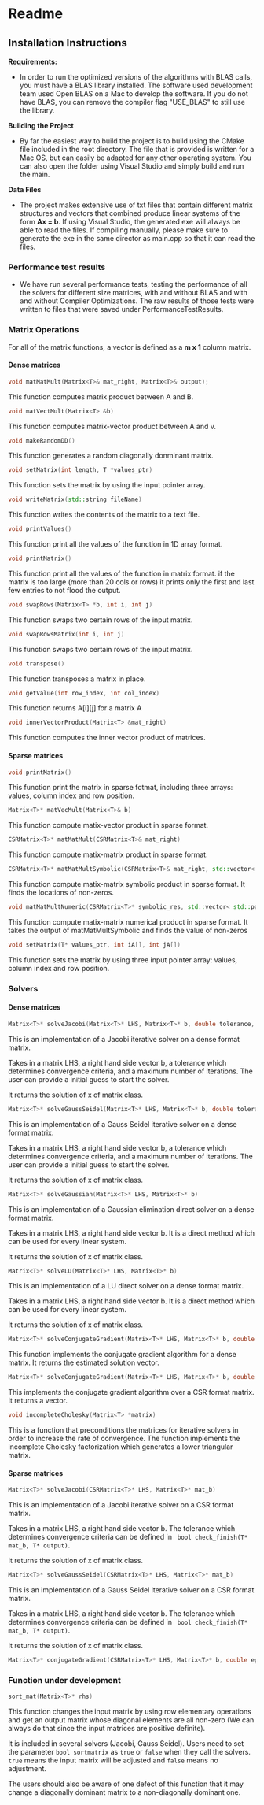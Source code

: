 # Readme



## Installation Instructions

**Requirements:**

-  In order to run the optimized versions of the algorithms with BLAS calls, you must have a BLAS library installed. The software used development team used Open BLAS on a Mac to develop the software. If you do not have BLAS, you can remove the compiler flag "USE_BLAS" to still use the library.

**Building the Project**

* By far the easiest way to build the project is to build using the CMake file included in the root directory. The file that is provided is written for a Mac OS, but can easily be adapted for any other operating system. You can also open the folder using Visual Studio and simply build and run the main.

**Data Files**

* The project makes extensive use of txt files that contain different matrix structures and vectors that combined produce linear systems of the form **Ax = b**. If using Visual Studio, the generated exe will always be able to read the files. If compiling manually, please make sure to generate the exe in the same director as main.cpp so that it can read the files.


### Performance test results

* We have run several performance tests, testing the performance of all the solvers for different size matrices, with and without BLAS and with and without Compiler Optimizations. The raw results of those tests were written to files that were saved under PerformanceTestResults.

### Matrix Operations

For all of the matrix functions, a vector is defined as a **m x 1** column matrix.

#### Dense matrices

```c++
void matMatMult(Matrix<T>& mat_right, Matrix<T>& output);
```

This function computes matrix product between A and B.

```c++
void matVectMult(Matrix<T> &b)
```

This function computes matrix-vector product between A and v.

```c++
void makeRandomDD()
```

This function generates a random diagonally donminant matrix.

```c++
void setMatrix(int length, T *values_ptr)
```

This function sets the matrix by using the input pointer array.

```c++
void writeMatrix(std::string fileName)
```

This function writes the contents of the matrix to a text file.

```c++
void printValues()
```

This function print all the values of the function in 1D array format.

```c++
void printMatrix()
```

This function print all the values of the function in matrix format. if the matrix is too large (more than 20 cols or rows) it prints only the first and last few entries to not flood the output.

```c++
void swapRows(Matrix<T> *b, int i, int j)
```

This function swaps two certain rows of the input matrix.

```c++
void swapRowsMatrix(int i, int j)
```

This function swaps two certain rows of the input matrix.

```c++
void transpose()
```

This function transposes a matrix in place.

```c++
void getValue(int row_index, int col_index)
```

This function returns A[i][j] for a matrix A

```c++
void innerVectorProduct(Matrix<T> &mat_right)
```

This function computes the inner vector product of matrices.

#### Sparse matrices

```c++
void printMatrix()
```

This function print the matrix in sparse fotmat, including three arrays: values, column index and row position.

```c++
Matrix<T>* matVecMult(Matrix<T>& b)
```

This function compute matix-vector product in sparse format.

```c++
CSRMatrix<T>* matMatMult(CSRMatrix<T>& mat_right)
```

This function compute matix-matrix product in sparse format.

```c++
CSRMatrix<T>* matMatMultSymbolic(CSRMatrix<T>& mat_right, std::vector< std::pair< std::pair<int, int>, T> >& result)
```

This function compute matix-matrix symbolic product in sparse format. It finds the locations of non-zeros.

```c++
void matMatMultNumeric(CSRMatrix<T>* symbolic_res, std::vector< std::pair< std::pair<int, int>, T> >& result)
```

This function compute matix-matrix numerical product in sparse format. It takes the output of matMatMultSymbolic and finds the value of non-zeros

```c++
void setMatrix(T* values_ptr, int iA[], int jA[])
```

This function sets the matrix by using three input pointer array: values, column index and row position.

### Solvers

#### Dense matrices

```c++
Matrix<T>* solveJacobi(Matrix<T>* LHS, Matrix<T>* b, double tolerance, int max_iterations, T initial_guess[])
```

This is an implementation of a Jacobi iterative solver on a dense format matrix.

Takes in a matrix LHS, a right hand side vector b, a tolerance which determines convergence criteria, and a maximum number of iterations. The user can provide a initial guess to start the solver.

It returns the solution of x of matrix class.

```c++
Matrix<T>* solveGaussSeidel(Matrix<T>* LHS, Matrix<T>* b, double tolerance, int max_iterations, T* initial_guess)
```

This is an implementation of a Gauss Seidel iterative solver on a dense format matrix.

Takes in a matrix LHS, a right hand side vector b, a tolerance which determines convergence criteria, and a maximum number of iterations. The user can provide a initial guess to start the solver.

It returns the solution of x of matrix class.

```C++
Matrix<T>* solveGaussian(Matrix<T>* LHS, Matrix<T>* b)
```

This is an implementation of a Gaussian elimination direct solver on a dense format matrix.

Takes in a matrix LHS, a right hand side vector b. It is a direct method which can be used for every linear system.

It returns the solution of x of matrix class.

```C++
Matrix<T>* solveLU(Matrix<T>* LHS, Matrix<T>* b)
```

This is an implementation of a LU direct solver on a dense format matrix.

Takes in a matrix LHS, a right hand side vector b. It is a direct method which can be used for every linear system.

It returns the solution of x of matrix class.

```C++
Matrix<T>* solveConjugateGradient(Matrix<T>* LHS, Matrix<T>* b, double epsilon, int max_iterations, T initial_guess[])
```

This function implements the conjugate gradient algorithm for a dense matrix. It returns the estimated solution vector.

```c++
Matrix<T>* solveConjugateGradient(Matrix<T>* LHS, Matrix<T>* b, double epsilon, int max_iterations, T initial_guess[])
```

This implements the conjugate gradient algorithm over a CSR format matrix. It returns a vector.

```c++
void incompleteCholesky(Matrix<T> *matrix)
```

This is a function that preconditions the matrices for iterative solvers in order to increase the rate of convergence. The function implements the incomplete Cholesky factorization which generates a lower triangular matrix.

#### Sparse matrices

```c++
Matrix<T>* solveJacobi(CSRMatrix<T>* LHS, Matrix<T>* mat_b)
```

This is an implementation of a Jacobi iterative solver on a CSR format matrix.

Takes in a matrix LHS, a right hand side vector b. The tolerance which determines convergence criteria can be defined in ` bool check_finish(T* mat_b, T* output)`.

It returns the solution of x of matrix class.

```c++
Matrix<T>* solveGaussSeidel(CSRMatrix<T>* LHS, Matrix<T>* mat_b)
```

This is an implementation of a Gauss Seidel iterative solver on a CSR format matrix.

Takes in a matrix LHS, a right hand side vector b. The tolerance which determines convergence criteria can be defined in ` bool check_finish(T* mat_b, T* output)`.

It returns the solution of x of matrix class.

```c++
Matrix<T>* conjugateGradient(CSRMatrix<T>* LHS, Matrix<T>* b, double epsilon, int max_iterations, T initial_guess[])
```





### Function under development

```c++
sort_mat(Matrix<T>* rhs)
```

This function changes the input matrix by using row elementary operations and get an output matrix whose diagonal elements are all non-zero (We can always do that since the input matrices are positive definite). 

It is included in several solvers (Jacobi, Gauss Seidel). Users need to set the parameter `bool sortmatrix` as `true` or `false` when they call the solvers. `true` means the input matrix will be adjusted and `false` means no adjustment.

The users should also be aware of one defect of this function that it may change a diagonally dominant matrix to a non-diagonally dominant one. 









